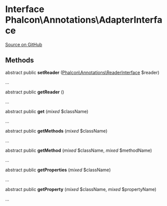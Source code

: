 # Interface **Phalcon\\Annotations\\AdapterInterface**

<a href="https://github.com/phalcon/cphalcon/blob/master/phalcon/annotations/adapterinterface.zep" class="btn btn-default btn-sm">Source on GitHub</a>

## Methods

abstract public **setReader** ([Phalcon\Annotations\ReaderInterface](/en/3.2/api/Phalcon_Annotations_ReaderInterface) $reader)

...

abstract public **getReader** ()

...

abstract public **get** (*mixed* $className)

...

abstract public **getMethods** (*mixed* $className)

...

abstract public **getMethod** (*mixed* $className, *mixed* $methodName)

...

abstract public **getProperties** (*mixed* $className)

...

abstract public **getProperty** (*mixed* $className, *mixed* $propertyName)

...